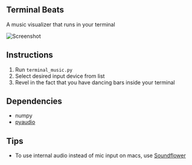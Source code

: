 Terminal Beats
--------------
A music visualizer that runs in your terminal

![Screenshot](http://i.imgur.com/FCWElx6.png)

Instructions
------------
1.  Run `terminal_music.py`
2.  Select desired input device from list
3.  Revel in the fact that you have dancing bars inside your terminal

Dependencies
------------
+ numpy
+ [pyaudio](http://people.csail.mit.edu/hubert/pyaudio/)

Tips
----
+ To use internal audio instead of mic input on macs, use [Soundflower](http://cycling74.com/products/soundflower/)

